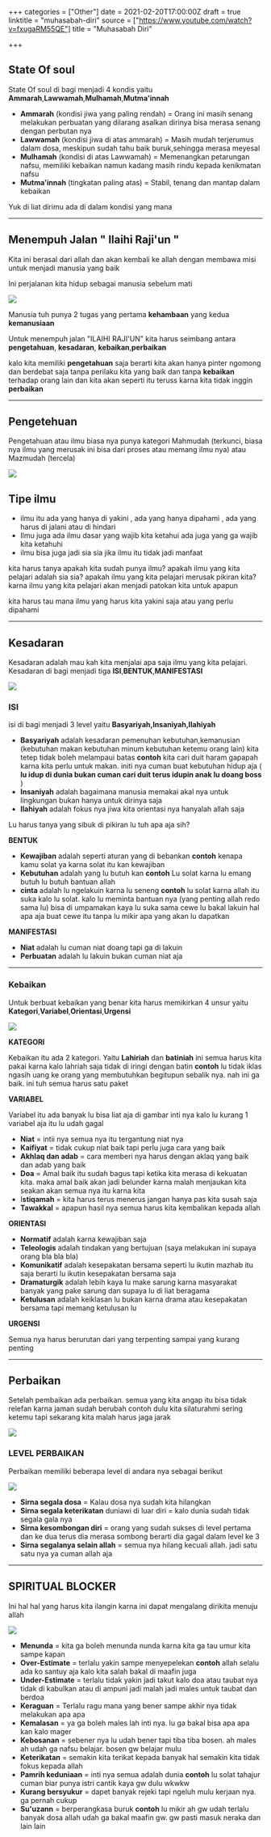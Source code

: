 +++
categories = ["Other"]
date = 2021-02-20T17:00:00Z
draft = true
linktitle = "muhasabah-diri"
source = ["https://www.youtube.com/watch?v=fxugaRM55QE"]
title = "Muhasabah Diri"

+++
## State Of soul

State Of soul di bagi menjadi 4 kondis yaitu **Ammarah**,**Lawwamah**,**Mulhamah**,**Mutma'innah**

* **Ammarah** (kondisi jiwa yang paling rendah) = Orang ini masih senang melakukan perbuatan yang dilarang asalkan dirinya bisa merasa senang dengan perbutan nya
* **Lawwamah** (kondisi jiwa di atas ammarah) = Masih mudah terjerumus dalam dosa, meskipun sudah tahu baik buruk,sehingga merasa meyesal
* **Mulhamah** (kondisi di atas Lawwamah) = Memenangkan petarungan nafsu, memiliki kebaikan namun kadang masih rindu kepada kenikmatan nafsu
* **Mutma'innah** (tingkatan paling atas) = Stabil, tenang dan mantap dalam kebaikan

Yuk di liat dirimu ada di dalam kondisi yang mana

***

## **Menempuh Jalan " Ilaihi Raji'un "**

Kita ini berasal dari allah dan akan kembali ke allah dengan membawa misi untuk menjadi manusia yang baik

Ini perjalanan kita hidup sebagai manusia sebelum mati

![](/uploads/untitled-3.png)

Manusia tuh punya 2 tugas yang pertama **kehambaan** yang kedua **kemanusiaan**

Untuk menempuh jalan "ILAIHI RAJI'UN" kita harus seimbang antara **pengetahuan**, **kesadaran**, **kebaikan**,**perbaikan**

kalo kita memiliki **pengetahuan** saja berarti kita akan hanya pinter ngomong dan berdebat saja tanpa perilaku kita yang baik dan tanpa **kebaikan** terhadap orang lain dan kita akan seperti itu teruss karna kita tidak inggin **perbaikan**

***

## **Pengetehuan**

Pengetahuan atau ilmu biasa nya punya kategori Mahmudah (terkunci, biasa nya ilmu yang merusak ini bisa dari proses atau memang ilmu nya) atau Mazmudah (tercela)

![](/uploads/untitled-4.png)

## Tipe ilmu

* ilmu itu ada yang hanya di yakini , ada yang hanya dipahami , ada yang harus di jalani atau di hindari
* Ilmu juga ada ilmu dasar yang wajib kita ketahui ada juga yang ga wajib kita ketahuhi
* ilmu bisa juga jadi sia sia jika ilmu itu tidak jadi manfaat

kita harus tanya apakah kita sudah punya ilmu? apakah ilmu yang kita pelajari adalah sia sia? apakah ilmu yang kita pelajari merusak pikiran kita? karna ilmu yang kita pelajari akan menjadi patokan kita untuk apapun

kita harus tau mana ilmu yang harus kita yakini saja atau yang perlu dipahami

***

## Kesadaran

Kesadaran adalah mau kah kita menjalai apa saja ilmu yang kita pelajari. Kesadaran di bagi menjadi tiga **ISI**,**BENTUK**,**MANIFESTASI**

![](/uploads/untitled-5.png)

### ISI

isi di bagi menjadi 3 level yaitu **Basyariyah,Insaniyah,Ilahiyah**

* **Basyariyah** adalah kesadaran pemenuhan kebutuhan,kemanusian (kebutuhan makan kebutuhan minum kebutuhan ketemu orang lain) kita tetep tidak boleh melampaui batas **contoh** kita cari duit haram gapapah karna kita perlu untuk makan. initi nya cuman buat kebutuhan hidup aja ( **lu idup di dunia bukan cuman cari duit terus idupin anak lu doang boss** )
* **Insaniyah** adalah bagaimana manusia memakai akal nya untuk lingkungan bukan hanya untuk dirinya saja
* **Ilahiyah** adalah fokus nya jiwa kita orientasi nya hanyalah allah saja

Lu harus tanya yang sibuk di pikiran lu tuh apa aja sih?

**BENTUK**

* **Kewajiban** adalah seperti aturan yang di bebankan **contoh** kenapa kamu solat ya karna solat itu kan kewajiban
* **Kebutuhan** adalah yang lu butuh kan **contoh** Lu solat karna lu emang butuh lu butuh bantuan allah
* **cinta** adalah lu ngelakuin karna lu seneng **contoh** lu solat karna allah itu suka kalo lu solat. kalo lu meminta bantuan nya (yang penting allah redo sama lu) bisa di umpamakan kaya lu suka sama cewe lu bakal lakuin hal apa aja buat cewe itu tanpa lu mikir apa yang akan lu dapatkan

**MANIFESTASI**

* **Niat** adalah lu cuman niat doang tapi ga di lakuin
* **Perbuatan** adalah lu lakuin bukan cuman niat aja

***

### Kebaikan

Untuk berbuat kebaikan yang benar kita harus memikirkan 4 unsur yaitu **Kategori**,**Variabel**,**Orientasi**,**Urgensi**

![](/uploads/untitled-6.png)

**KATEGORI**

Kebaikan itu ada 2 kategori. Yaitu **Lahiriah** dan **batiniah** ini semua harus kita pakai karna kalo lahriah saja tidak di iringi dengan batin **contoh** lu tidak iklas ngasih uang ke orang yang membutuhkan begitupun sebalik nya. nah ini ga baik. ini tuh semua harus satu paket

**VARIABEL**

Variabel itu ada banyak lu bisa liat aja di gambar inti nya kalo lu kurang 1 variabel aja itu lu udah gagal

* **Niat** = intii nya semua nya itu tergantung niat nya
* **Kaifiyat** = tidak cukup niat baik tapi perlu juga cara yang baik
* **Akhlaq dan adab** = cara memberi nya harus dengan aklaq yang baik dan adab yang baik
* **Doa** = Amal baik itu sudah bagus tapi ketika kita merasa di kekuatan kita. maka amal baik akan jadi belunder karna malah menjaukan kita seakan akan semua nya itu karna kita
* I**stiqamah** = kita harus terus menerus jangan hanya pas kita susah saja
* **Tawakkal** = apapun hasil nya semua harus kita kembalikan kepada allah

**ORIENTASI**

* **Normatif** adalah karna kewajiban saja
* **Teleologis** adalah tindakan yang bertujuan (saya melakukan ini supaya orang bla bla bla)
* **Komunikatif** adalah kesepakatan bersama seperti lu ikutin mazhab itu saja berarti lu ikutin kesepakatan bersama saja
* **Dramaturgik** adalah lebih kaya lu make sarung karna masyarakat banyak yang pake sarung dan supaya lu di liat beragama
* **Ketulusan** adalah keiklasan lu bukan karna drama atau kesepakatan bersama tapi memang ketulusan lu

**URGENSI**

Semua nya harus berurutan dari yang terpenting sampai yang kurang penting

***

## Perbaikan

Setelah pembaikan ada perbaikan. semua yang kita angap itu bisa tidak relefan karna jaman sudah berubah contoh dulu kita silaturahmi sering ketemu tapi sekarang kita malah harus jaga jarak

![](/uploads/untitled-7.png)

### **LEVEL PERBAIKAN**

Perbaikan memiliki beberapa level di andara nya sebagai berikut

![](/uploads/untitled-8.png)

* **Sirna segala dosa** = Kalau dosa nya sudah kita hilangkan
* **Sirna segala keterikatan** duniawi di luar diri = kalo dunia sudah tidak segala gala nya
* **Sirna kesombongan diri** = orang yang sudah sukses di level pertama dan ke dua terus dia merasa sombong berarti dia gagal dalam level ke 3
* **Sirna segalanya selain allah** = semua nya hilang kecuali allah. jadi satu satu nya ya cuman allah aja

***

## SPIRITUAL BLOCKER

Ini hal hal yang harus kita ilangin karna ini dapat mengalang dirikita menuju allah

![](/uploads/untitled-9.png)

* **Menunda** = kita ga boleh menunda nunda karna kita ga tau umur kita sampe kapan
* **Over-Estimate** = terlalu yakin sampe menyepelekan **contoh** allah selalu ada ko santuy aja kalo kita salah bakal di maafin juga
* **Under-Estimate** = terlalu tidak yakin jadi takut kalo doa atau taubat nya tidak di kabulkan atau di ampuni jadi malah jadi males untuk taubat dan berdoa
* **Keraguan** = Terlalu ragu mana yang bener sampe akhir nya tidak melakukan apa apa
* **Kemalasan** = ya ga boleh males lah inti nya. lu ga bakal bisa apa apa kan kalo mager
* **Kebosanan** = sebener nya lu udah bener tapi tiba tiba bosen. ah males ah udah ga nafsu belajar. bosen gw belajar mulu
* **Keterikatan** = semakin kita terikat kepada banyak hal semakin kita tidak fokus kepada allah
* **Pamrih keduniaan** = inti nya semua adalah dunia **contoh** lu solat tahajur cuman biar punya istri cantik kaya gw dulu wkwkw
* **Kurang bersyukur** = dapet banyak rejeki tapi ngeluh mulu kerjaan nya. ga pernah cukup
* **Su'uzann** = berperangkasa buruk **contoh** lu mikir ah gw udah terlalu banyak dosa allah udah ga bakal maafin gw. gw pasti masuk neraka dan lain lain